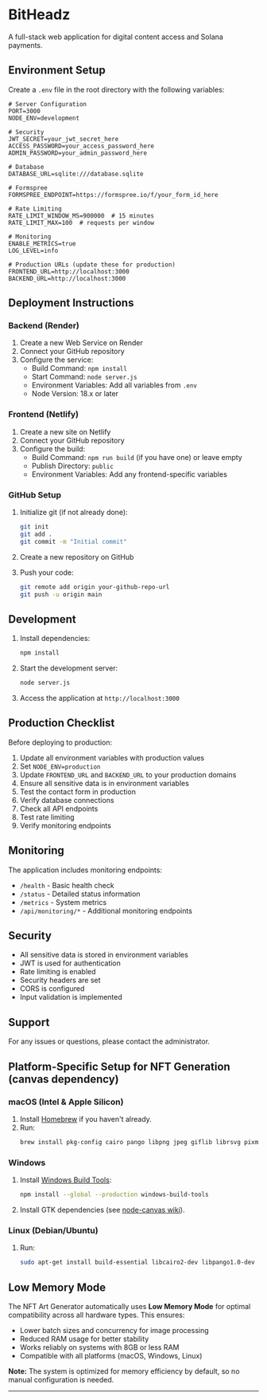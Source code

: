 # BitHeadz

A full-stack web application for digital content access and Solana payments.

## Environment Setup

Create a `.env` file in the root directory with the following variables:

```env
# Server Configuration
PORT=3000
NODE_ENV=development

# Security
JWT_SECRET=your_jwt_secret_here
ACCESS_PASSWORD=your_access_password_here
ADMIN_PASSWORD=your_admin_password_here

# Database
DATABASE_URL=sqlite:///database.sqlite

# Formspree
FORMSPREE_ENDPOINT=https://formspree.io/f/your_form_id_here

# Rate Limiting
RATE_LIMIT_WINDOW_MS=900000  # 15 minutes
RATE_LIMIT_MAX=100  # requests per window

# Monitoring
ENABLE_METRICS=true
LOG_LEVEL=info

# Production URLs (update these for production)
FRONTEND_URL=http://localhost:3000
BACKEND_URL=http://localhost:3000
```

## Deployment Instructions

### Backend (Render)

1. Create a new Web Service on Render
2. Connect your GitHub repository
3. Configure the service:
   - Build Command: `npm install`
   - Start Command: `node server.js`
   - Environment Variables: Add all variables from `.env`
   - Node Version: 18.x or later

### Frontend (Netlify)

1. Create a new site on Netlify
2. Connect your GitHub repository
3. Configure the build:
   - Build Command: `npm run build` (if you have one) or leave empty
   - Publish Directory: `public`
   - Environment Variables: Add any frontend-specific variables

### GitHub Setup

1. Initialize git (if not already done):
   ```bash
   git init
   git add .
   git commit -m "Initial commit"
   ```

2. Create a new repository on GitHub

3. Push your code:
   ```bash
   git remote add origin your-github-repo-url
   git push -u origin main
   ```

## Development

1. Install dependencies:
   ```bash
   npm install
   ```

2. Start the development server:
   ```bash
   node server.js
   ```

3. Access the application at `http://localhost:3000`

## Production Checklist

Before deploying to production:

1. Update all environment variables with production values
2. Set `NODE_ENV=production`
3. Update `FRONTEND_URL` and `BACKEND_URL` to your production domains
4. Ensure all sensitive data is in environment variables
5. Test the contact form in production
6. Verify database connections
7. Check all API endpoints
8. Test rate limiting
9. Verify monitoring endpoints

## Monitoring

The application includes monitoring endpoints:

- `/health` - Basic health check
- `/status` - Detailed status information
- `/metrics` - System metrics
- `/api/monitoring/*` - Additional monitoring endpoints

## Security

- All sensitive data is stored in environment variables
- JWT is used for authentication
- Rate limiting is enabled
- Security headers are set
- CORS is configured
- Input validation is implemented

## Support

For any issues or questions, please contact the administrator. 

## Platform-Specific Setup for NFT Generation (canvas dependency)

### macOS (Intel & Apple Silicon)

1. Install [Homebrew](https://brew.sh/) if you haven't already.
2. Run:
   ```sh
   brew install pkg-config cairo pango libpng jpeg giflib librsvg pixman
   ```

### Windows

1. Install [Windows Build Tools](https://github.com/felixrieseberg/windows-build-tools):
   ```sh
   npm install --global --production windows-build-tools
   ```
2. Install GTK dependencies (see [node-canvas wiki](https://github.com/Automattic/node-canvas/wiki/Installation:-Windows)).

### Linux (Debian/Ubuntu)

1. Run:
   ```sh
   sudo apt-get install build-essential libcairo2-dev libpango1.0-dev libjpeg-dev libgif-dev librsvg2-dev
   ```

## Low Memory Mode

The NFT Art Generator automatically uses **Low Memory Mode** for optimal compatibility across all hardware types. This ensures:
- Lower batch sizes and concurrency for image processing
- Reduced RAM usage for better stability
- Works reliably on systems with 8GB or less RAM
- Compatible with all platforms (macOS, Windows, Linux)

**Note:** The system is optimized for memory efficiency by default, so no manual configuration is needed.

--- 